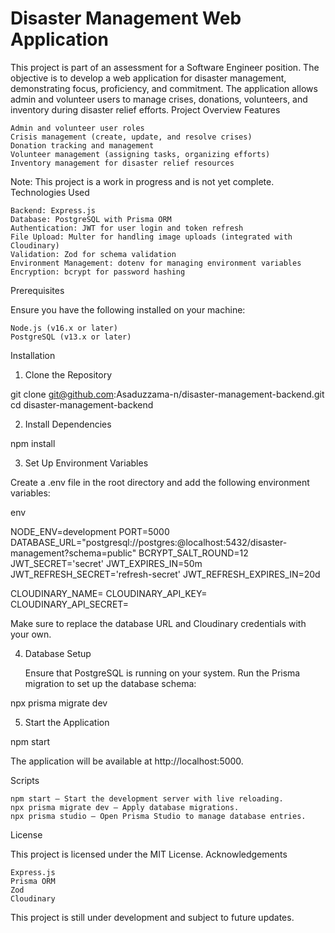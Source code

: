 # Disaster Management Web Application

This project is part of an assessment for a Software Engineer position. The objective is to develop a web application for disaster management, demonstrating focus, proficiency, and commitment. The application allows admin and volunteer users to manage crises, donations, volunteers, and inventory during disaster relief efforts.
Project Overview
Features

    Admin and volunteer user roles
    Crisis management (create, update, and resolve crises)
    Donation tracking and management
    Volunteer management (assigning tasks, organizing efforts)
    Inventory management for disaster relief resources

Note: This project is a work in progress and is not yet complete.
Technologies Used

    Backend: Express.js
    Database: PostgreSQL with Prisma ORM
    Authentication: JWT for user login and token refresh
    File Upload: Multer for handling image uploads (integrated with Cloudinary)
    Validation: Zod for schema validation
    Environment Management: dotenv for managing environment variables
    Encryption: bcrypt for password hashing

Prerequisites

Ensure you have the following installed on your machine:

    Node.js (v16.x or later)
    PostgreSQL (v13.x or later)

Installation

1. Clone the Repository

git clone git@github.com:Asaduzzama-n/disaster-management-backend.git
cd disaster-management-backend

2. Install Dependencies

npm install

3. Set Up Environment Variables

Create a .env file in the root directory and add the following environment variables:

env

NODE_ENV=development
PORT=5000
DATABASE_URL="postgresql://postgres:<pass>@localhost:5432/disaster-management?schema=public"
BCRYPT_SALT_ROUND=12
JWT_SECRET='secret'
JWT_EXPIRES_IN=50m
JWT_REFRESH_SECRET='refresh-secret'
JWT_REFRESH_EXPIRES_IN=20d

CLOUDINARY_NAME=
CLOUDINARY_API_KEY=
CLOUDINARY_API_SECRET=

Make sure to replace the database URL and Cloudinary credentials with your own.

4. Database Setup

   Ensure that PostgreSQL is running on your system.
   Run the Prisma migration to set up the database schema:

npx prisma migrate dev

5. Start the Application

npm start

The application will be available at http://localhost:5000.

Scripts

    npm start – Start the development server with live reloading.
    npx prisma migrate dev – Apply database migrations.
    npx prisma studio – Open Prisma Studio to manage database entries.

License

This project is licensed under the MIT License.
Acknowledgements

    Express.js
    Prisma ORM
    Zod
    Cloudinary

This project is still under development and subject to future updates.

